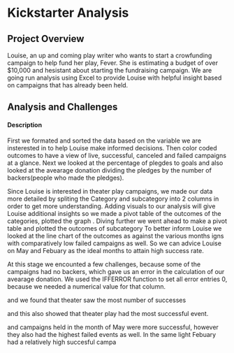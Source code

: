 # Kickstarter Analysis
## Project Overview
 Louise, an up and coming play writer who wants to start a crowfunding campaign to help fund her play, Fever. She is estimating a budget of over $10,000 and hesistant about starting the fundraising campaign. We are going run analysis using Excel to provide Louise with helpful insight based on campaigns that has already been held.

## Analysis and Challenges
#### Description

First we formated and sorted the data based on the variable we are insterested in to help Louise make informed decisions. 
Then color coded outcomes to have a view of live, successful, canceled and failed campaigns at a glance.
Next we looked at the percentage of plegdes to goals and also looked at the avearage donation dividing the pledges by the number of backers(people who made the pledges).

Since Louise is interested in theater play campaigns, we made our data more detailed by spliting the Category and subcategory into 2 columns in order to get more understanding. Adding visuals to our analysis will give Louise additional insights so we made a pivot table of the outcomes of the categories,  plotted the graph . Diving further we went ahead to make a pivot table and plotted the outcomes of subcategory  To better inform Louise we looked at the line chart of the outcomes as against the various months igns with comparatively low failed campaigns as well. So we can advice Louise on May and Febuary as the ideal months to attain high success rate.

At this stage we encounted a few challenges, because some of the campaigns had no backers, which gave us an error in the calculation of our avearage donation. We used the IFFERROR function to set all error entries 0, because we needed a numerical value for that column.



and we found that theater saw the most number of successes

and this also showed that theater play had the most successful event.

and campaigns held in the month of May were more successful, however they also had the highest failed events as well. In the same light Febuary had a relatively high succesful campa
